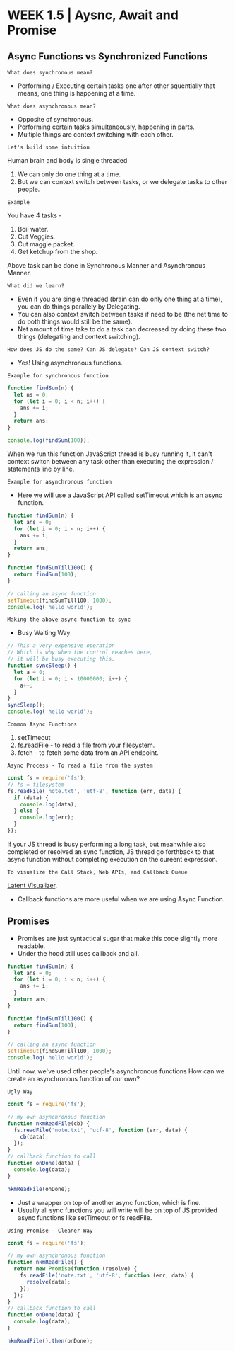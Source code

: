 # WEEK 1.5 | Aysnc, Await and Promise

## Async Functions vs Synchronized Functions

`What does synchronous mean?`

- Performing / Executing certain tasks one after other
  squentially that means, one thing is happening at a time.

`What does asynchronous mean?`

- Opposite of synchronous.
- Performing certain tasks simultaneously, happening in parts.
- Multiple things are context switching with each other.

`Let's build some intuition`

Human brain and body is single threaded

1. We can only do one thing at a time.
2. But we can context switch between tasks, or we delegate tasks to other people.

`Example`

You have 4 tasks -

1. Boil water.
2. Cut Veggies.
3. Cut maggie packet.
4. Get ketchup from the shop.

Above task can be done in Synchronous Manner and Asynchronous Manner.

`What did we learn?`

- Even if you are single threaded (brain can do only one thing at a time), you can do things
  parallely by Delegating.
- You can also context switch between tasks if need to be (the net time to do both things would still be the same).
- Net amount of time take to do a task can decreased by doing these two things (delegating and context switching).

`How does JS do the same? Can JS delegate? Can JS context switch?`

- Yes! Using asynchronous functions.

`Example for synchronous function`

```javascript
function findSum(n) {
  let ns = 0;
  for (let i = 0; i < n; i++) {
    ans += i;
  }
  return ans;
}

console.log(findSum(100));
```

When we run this function JavaScript thread is busy running it, it can't context switch between any task other than executing the expression / statements line by line.

`Example for asynchronous function`

- Here we will use a JavaScript API called setTimeout which is an async function.

```javascript
function findSum(n) {
  let ans = 0;
  for (let i = 0; i < n; i++) {
    ans += i;
  }
  return ans;
}

function findSumTill100() {
  return findSum(100);
}

// calling an async function
setTimeout(findSumTill100, 1000);
console.log('hello world');
```

`Making the above async function to sync`

- Busy Waiting Way

```javascript
// This a very expensive operation
// Which is why when the control reaches here,
// it will be busy executing this.
function syncSleep() {
  let a = 0;
  for (let i = 0; i < 10000000; i++) {
    a++;
  }
}
syncSleep();
console.log('hello world');
```

`Common Async Functions`

1. setTimeout
2. fs.readFile - to read a file from your filesystem.
3. fetch - to fetch some data from an API endpoint.

`Async Process - To read a file from the system`

```javascript
const fs = require('fs');
// fs = filesystem
fs.readFile('note.txt', 'utf-8', function (err, data) {
  if (data) {
    console.log(data);
  } else {
    console.log(err);
  }
});
```

If your JS thread is busy performing a long task, but meanwhile also completed or resolved an sync function, JS thread go forthback to that async function without completing execution on the cureent expression.

`To visualize the Call Stack, Web APIs, and Callback Queue`

[Latent Visualizer](http://latentflip.com/loupe/ 'Used for visualization on how Call Stack, web APIs and Callback Queue works').

- Callback functions are more useful when we are using Async Function.

## Promises

- Promises are just syntactical sugar that make this code slightly more readable.
- Under the hood still uses callback and all.

```javascript
function findSum(n) {
  let ans = 0;
  for (let i = 0; i < n; i++) {
    ans += i;
  }
  return ans;
}

function findSumTill100() {
  return findSum(100);
}

// calling an async function
setTimeout(findSumTill100, 1000);
console.log('hello world');
```

Until now, we've used other people's asynchronous functions
How can we create an asynchronous function of our own?

`Ugly Way`

```js
const fs = require('fs');

// my own asynchronous function
function nkmReadFile(cb) {
  fs.readFile('note.txt', 'utf-8', function (err, data) {
    cb(data);
  });
}
// callback function to call
function onDone(data) {
  console.log(data);
}

nkmReadFile(onDone);
```

- Just a wrapper on top of another async function, which is fine.
- Usually all sync functions you will write will be on top of
  JS provided async functions like setTimeout or fs.readFile.

`Using Promise - Cleaner Way`

```js
const fs = require('fs');

// my own asynchronous function
function nkmReadFile() {
  return new Promise(function (resolve) {
    fs.readFile('note.txt', 'utf-8', function (err, data) {
      resolve(data);
    });
  });
}
// callback function to call
function onDone(data) {
  console.log(data);
}

nkmReadFile().then(onDone);
```
